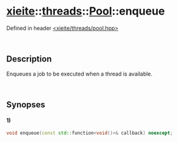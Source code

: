 # [xieite](../../../../../xieite.md)\:\:[threads](../../../../../threads.md)\:\:[Pool](../../../pool.md)\:\:enqueue
Defined in header [<xieite/threads/pool.hpp>](../../../../../../include/xieite/threads/pool.hpp)

&nbsp;

## Description
Enqueues a job to be executed when a thread is available.

&nbsp;

## Synopses
#### 1)
```cpp
void enqueue(const std::function<void()>& callback) noexcept;
```
